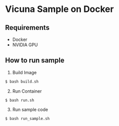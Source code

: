 # Vicuna Sample on Docker


## Requirements
- Docker
- NVIDIA GPU


## How to run sample
1. Build Image
``` bash
$ bash build.sh
```

2. Run Container
```
$ bash run.sh
```

3. Run sample code
```
$ bash run_sample.sh
